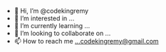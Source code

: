- 👋 Hi, I’m @codekingremy
- 👀 I’m interested in ...
- 🌱 I’m currently learning ...
- 💞️ I’m looking to collaborate on ...
- 📫 How to reach me ...codekingremy@gmail.com

<!---
codekingremy/codekingremy is a ✨ special ✨ repository because its `README.md` (this file) appears on your GitHub profile.
You can click the Preview link to take a look at your changes.
--->
